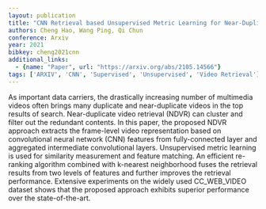 ```yaml
---
layout: publication
title: "CNN Retrieval based Unsupervised Metric Learning for Near-Duplicated Video Retrieval"
authors: Cheng Hao, Wang Ping, Qi Chun
conference: Arxiv
year: 2021
bibkey: cheng2021cnn
additional_links:
  - {name: "Paper", url: "https://arxiv.org/abs/2105.14566"}
tags: ['ARXIV', 'CNN', 'Supervised', 'Unsupervised', 'Video Retrieval']
---
```

As important data carriers, the drastically increasing number of multimedia videos often brings many duplicate and near-duplicate videos in the top results of search. Near-duplicate video retrieval (NDVR) can cluster and filter out the redundant contents. In this paper, the proposed NDVR approach extracts the frame-level video representation based on convolutional neural network (CNN) features from fully-connected layer and aggregated intermediate convolutional layers. Unsupervised metric learning is used for similarity measurement and feature matching. An efficient re-ranking algorithm combined with k-nearest neighborhood fuses the retrieval results from two levels of features and further improves the retrieval performance. Extensive experiments on the widely used CC\_WEB\_VIDEO dataset shows that the proposed approach exhibits superior performance over the state-of-the-art.